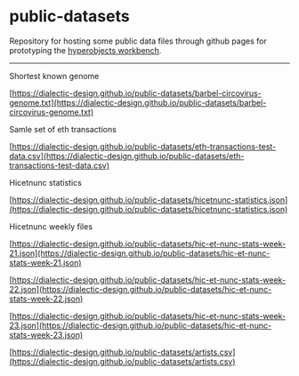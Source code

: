 # public-datasets

Repository for hosting some public data files through github pages for prototyping the [hyperobjects workbench](https://hyperobjects.design/workbench).

---
Shortest known genome 

[https://dialectic-design.github.io/public-datasets/barbel-circovirus-genome.txt](https://dialectic-design.github.io/public-datasets/barbel-circovirus-genome.txt)

Samle set of eth transactions

[https://dialectic-design.github.io/public-datasets/eth-transactions-test-data.csv](https://dialectic-design.github.io/public-datasets/eth-transactions-test-data.csv)

Hicetnunc statistics

[https://dialectic-design.github.io/public-datasets/hicetnunc-statistics.json](https://dialectic-design.github.io/public-datasets/hicetnunc-statistics.json)

Hicetnunc weekly files

[https://dialectic-design.github.io/public-datasets/hic-et-nunc-stats-week-21.json](https://dialectic-design.github.io/public-datasets/hic-et-nunc-stats-week-21.json)

[https://dialectic-design.github.io/public-datasets/hic-et-nunc-stats-week-22.json](https://dialectic-design.github.io/public-datasets/hic-et-nunc-stats-week-22.json)

[https://dialectic-design.github.io/public-datasets/hic-et-nunc-stats-week-23.json](https://dialectic-design.github.io/public-datasets/hic-et-nunc-stats-week-23.json)

[https://dialectic-design.github.io/public-datasets/artists.csv](https://dialectic-design.github.io/public-datasets/artists.csv)
